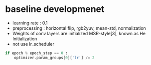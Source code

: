 # baseline developmenet

* learning rate : 0.1
* preprocessing : horizontal flip, rgb2yuv, mean-std, normalization
* Weights of conv layers are initialized MSR-style[3], known as He Initialization
* not use lr_scheduler
``` py
if epoch % epoch_step == 0 :
    optimizer.param_groups[0]['lr'] /= 2
```